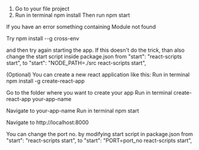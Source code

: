 1. Go to your file project
2. Run in terminal
      npm install
   Then run
      npm start


If you have an error something containing
  Module not found

Try
 npm install --g cross-env

and then try again starting the app. If this doesn't do the trick, than also change the start script inside package.json from
   "start": "react-scripts start",
to
   "start": "NODE_PATH=./src react-scripts start",


(Optional) You can create a new react application like this:
Run in terminal
   npm install -g create-react-app

Go to the folder where you want to create your app
Run in terminal
   create-react-app your-app-name

Navigate to your-app-name
Run in terminal
   npm start

Navigate to http://localhost:8000

You can change the port no. by modifying start script in package.json from
    "start": "react-scripts start",
to
    "start": "PORT=port_no react-scripts start",
